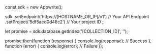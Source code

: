 const sdk = new Appwrite();

sdk
    .setEndpoint('https://[HOSTNAME_OR_IP]/v1') // Your API Endpoint
    .setProject('5df5acd0d48c2') // Your project ID
;

let promise = sdk.database.getIndex('[COLLECTION_ID]', '');

promise.then(function (response) {
    console.log(response); // Success
}, function (error) {
    console.log(error); // Failure
});